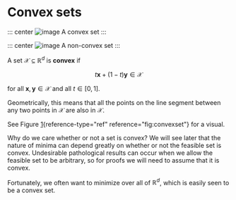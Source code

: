 # Convex sets

::: center
![image](../figures/convex-set.png)
A convex set
:::

::: center
![image](../figures/nonconvex-set.png)
A non-convex set
:::

A set $\mathcal{X} \subseteq \mathbb{R}^d$ is **convex** if

$$t\mathbf{x} + (1-t)\mathbf{y} \in \mathcal{X}$$

for all
$\mathbf{x}, \mathbf{y} \in \mathcal{X}$ and all $t \in [0,1]$.

Geometrically, this means that all the points on the line segment
between any two points in $\mathcal{X}$ are also in $\mathcal{X}$.

See Figure [1](#fig:convexset){reference-type="ref"
reference="fig:convexset"} for a visual.

Why do we care whether or not a set is convex? We will see later that the nature of minima can depend greatly on whether or not the feasible set is convex.
Undesirable pathological results can occur when we allow
the feasible set to be arbitrary, so for proofs we will need to assume that it is convex. 

Fortunately, we often want to minimize over all of
$\mathbb{R}^d$, which is easily seen to be a convex set.


